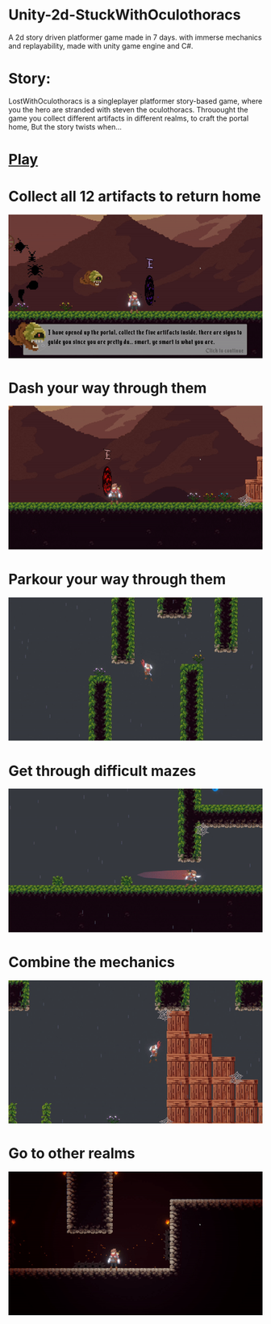# Unity-2d-StuckWithOculothoracs
A 2d story driven platformer game made in 7 days. with immerse mechanics and replayability, made with unity game engine and C#.

# Story:
LostWithOculothoracs is a singleplayer platformer story-based game, where you the hero are stranded with steven the oculothoracs. Throuought the game you collect different artifacts in different realms, to craft the portal home, But the story twists when...

# [Play](https://atitb.itch.io/stuckwithoculothoracs)




# Collect all 12 artifacts to return home

![](https://github.com/shkippppper/Unity-2d-StuckWithOculothoracs/blob/main/Gifs/1CollectAllTheArtifactsToReturnHome.gif)


# Dash your way through them

![](https://github.com/shkippppper/Unity-2d-StuckWithOculothoracs/blob/main/Gifs/2GoToOtherRealms.gif)

# Parkour your way through them

![](https://github.com/shkippppper/Unity-2d-StuckWithOculothoracs/blob/main/Gifs/3ParkourYourWayThroughArtifacts.gif)

# Get through difficult mazes

![](https://github.com/shkippppper/Unity-2d-StuckWithOculothoracs/blob/main/Gifs/4DashYourWayToArtifacts.gif)

# Combine the mechanics

![](https://github.com/shkippppper/Unity-2d-StuckWithOculothoracs/blob/main/Gifs/5CombineTheMechanics.gif)

# Go to other realms

![](https://github.com/shkippppper/Unity-2d-StuckWithOculothoracs/blob/main/Gifs/6GetTroughDifficultMazes.gif)


